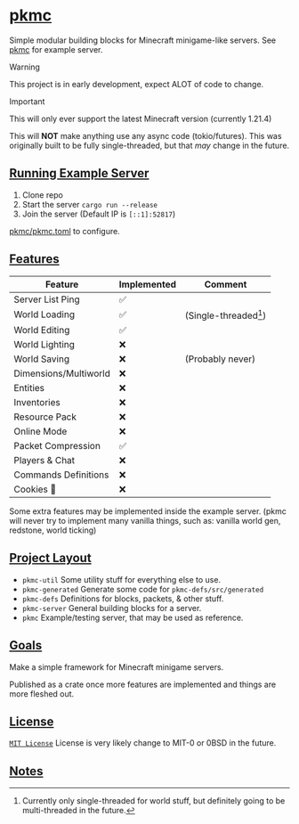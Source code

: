 # [pkmc](https://github.com/Vulae/pkmc)

Simple modular building blocks for Minecraft minigame-like servers.
See [pkmc](./pkmc/) for example server.

> [!WARNING]
> This project is in early development, expect ALOT of code to change.

> [!IMPORTANT]
> This will only ever support the latest Minecraft version (currently 1.21.4)

This will **NOT** make anything use any async code (tokio/futures).
This was originally built to be fully single-threaded, but that _may_ change in the future.

## [Running Example Server](#running-example-server)

1. Clone repo
2. Start the server `cargo run --release`
3. Join the server (Default IP is `[::1]:52817`)

[pkmc/pkmc.toml](./pkmc/pkmc.toml) to configure.

## [Features](#features)

| Feature               | Implemented | Comment                                    |
| --------------------- | ----------- | ------------------------------------------ |
| Server List Ping      | ✅          |                                            |
| World Loading         | ✅          | (Single-threaded[^threaded-chunk-loading]) |
| World Editing         | ✅          |                                            |
| World Lighting        | ❌          |                                            |
| World Saving          | ❌          | (Probably never)                           |
| Dimensions/Multiworld | ❌          |                                            |
| Entities              | ❌          |                                            |
| Inventories           | ❌          |                                            |
| Resource Pack         | ❌          |                                            |
| Online Mode           | ❌          |                                            |
| Packet Compression    | ✅          |                                            |
| Players & Chat        | ❌          |                                            |
| Commands Definitions  | ❌          |                                            |
| Cookies 🍪            | ❌          |                                            |

Some extra features may be implemented inside the example server.
(pkmc will never try to implement many vanilla things, such as: vanilla world gen, redstone, world ticking)

## [Project Layout](#project-layout)

- `pkmc-util` Some utility stuff for everything else to use.
- `pkmc-generated` Generate some code for `pkmc-defs/src/generated`
- `pkmc-defs` Definitions for blocks, packets, & other stuff.
- `pkmc-server` General building blocks for a server.
- `pkmc` Example/testing server, that may be used as reference.

## [Goals](#goals)

Make a simple framework for Minecraft minigame servers.

Published as a crate once more features are implemented and things are more fleshed out.

## [License](#license)

[`MIT License`](./LICENSE)
License is very likely change to MIT-0 or 0BSD in the future.

## [Notes](#notes)

[^threaded-chunk-loading]: Currently only single-threaded for world stuff, but definitely going to be multi-threaded in the future.
